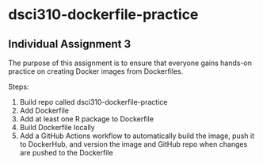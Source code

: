 # dsci310-dockerfile-practice

## Individual Assignment 3

The purpose of this assignment is to ensure that everyone gains hands-on practice on creating Docker images from Dockerfiles.

Steps:
  1. Build repo called dsci310-dockerfile-practice
  2. Add Dockerfile
  3. Add at least one R package to Dockerfile
  4. Build Dockerfile locally
  5. Add a GitHub Actions workflow to automatically build the image, push it to DockerHub, and version the image and GitHub repo when changes are pushed to the Dockerfile
